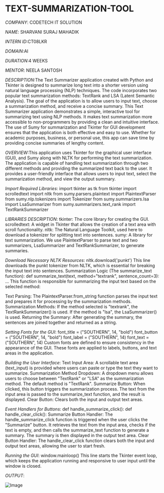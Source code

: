 # TEXT-SUMMARIZATION-TOOL

*COMPANY*: CODETECH IT SOLUTION

*NAME*: SHARVANI SURAJ MAHADIK

*INTERN ID*:CT08LKR

*DOMAIN*:AI

*DURATION*:4 WEEKS 

*MENTOR*: NEELA SANTOSH

*DESCRIPTION*:The Text Summarizer application created with Python and Tkinter is designed to summarize long text into a shorter version using natural language processing (NLP) techniques. The code incorporates two popular text summarization methods: TextRank and LSA (Latent Semantic Analysis). The goal of the application is to allow users to input text, choose a summarization method, and receive a concise summary.
This Text Summarizer application demonstrates a simple, interactive tool for summarizing text using NLP methods. It makes text summarization more accessible to non-programmers by providing a clean and intuitive interface. The use of Sumy for summarization and Tkinter for GUI development ensures that the application is both effective and easy to use. Whether for academic purposes, business, or personal use, this app can save time by providing concise summaries of lengthy content.

*OVERVIEW*:This application uses Tkinter for the graphical user interface (GUI), and Sumy along with NLTK for performing the text summarization. The application is capable of handling text summarization through two different methods and providing the summarized text back to the user. It provides a user-friendly interface that allows users to input text, select the summarization method, and view the output summary.

*Import Required Libraries*:
import tkinter as tk
from tkinter import scrolledtext
import nltk
from sumy.parsers.plaintext import PlaintextParser
from sumy.nlp.tokenizers import Tokenizer
from sumy.summarizers.lsa import LsaSummarizer
from sumy.summarizers.text_rank import TextRankSummarizer

*LIBRARIES DESCRIPTION*:
tkinter: The core library for creating the GUI.
scrolledtext: A widget in Tkinter that allows the creation of a text area with scroll functionality.
nltk: The Natural Language Toolkit, used here to download a tokenizer for splitting text into sentences.
sumy: A library for text summarization. We use PlaintextParser to parse text and two summarizers, LsaSummarizer and TextRankSummarizer, to generate summaries.

*Download Necessary NLTK Resources*:
nltk.download('punkt')
This line downloads the punkt tokenizer from NLTK, which is essential for breaking the input text into sentences.
Summarization Logic (The summarize_text function):
def summarize_text(text, method="textrank", sentence_count=3):
    ...
This function is responsible for summarizing the input text based on the selected method:

Text Parsing: The PlaintextParser.from_string function parses the input text and prepares it for processing by the summarization methods.
Summarization Methods:
If the method selected is "textrank", the TextRankSummarizer() is used.
If the method is "lsa", the LsaSummarizer() is used.
Returning the Summary: After generating the summary, the sentences are joined together and returned as a string.

*Setting Fonts for the GUI*:
font_title = ("SOUTHERN", 14, "bold")
font_button = ("SOUTHERN", 14, "bold")
font_label = ("SOUTHERN", 14)
font_text = ("SOUTHERN", 14)
Custom fonts are defined to ensure consistency in the appearance of the GUI. These fonts are applied to labels, buttons, and text areas in the application.

*Building the User Interface*:
Text Input Area: A scrollable text area (text_input) is provided where users can paste or type the text they want to summarize.
Summarization Method Dropdown: A dropdown menu allows users to choose between "TextRank" or "LSA" as the summarization method. The default method is "TextRank".
Summarize Button: When clicked, this button triggers the summarization process. The text from the input area is passed to the summarize_text function, and the result is displayed.
Clear Button: Clears both the input and output text areas.

*Event Handlers for Buttons*:
def handle_summarize_click():
def handle_clear_click():
Summarize Button Handler:
The handle_summarize_click function is triggered when the user clicks the "Summarize" button.
It retrieves the text from the input area, checks if the text is empty, and then calls the summarize_text function to generate a summary.
The summary is then displayed in the output text area.
Clear Button Handler:
The handle_clear_click function clears both the input and output text areas, allowing the user to start fresh.

*Running the GUI*:
window.mainloop()
This line starts the Tkinter event loop, which keeps the application running and responsive to user input until the window is closed.

*OUTPUT*:

![Image](https://github.com/user-attachments/assets/9cd41c66-cdcf-4dc3-8b7d-e9f655d96bb7)

